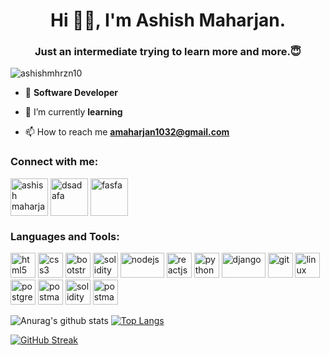 <h1 align="center">Hi 👋👋, I'm Ashish Maharjan.</h1>
<h3 align="center">Just an intermediate trying to learn more and more.😇</h3>

<p align="left"> <img src="https://komarev.com/ghpvc/?username=ashishmhrzn10" alt="ashishmhrzn10" /> </p>

- 🔭 **Software Developer**

- 🌱 I’m currently **learning**

- 📫 How to reach me **amaharjan1032@gmail.com**

<p align="left">
<h3 align="left">Connect with me:</h3>
<a href="https://www.facebook.com/amaharjan1032" target="blank"><img align="center" src="https://img.icons8.com/color/344/facebook-new.png" alt="ashish maharjan" height="60" width="60" /></a>
<a href="https://www.instagram.com/ashishmaharjan10/" target="blank"><img align="center" src="https://img.icons8.com/color/344/instagram-new--v1.png" alt="dsadafa" height="60" width="60" /></a>
<a href="https://www.linkedin.com/in/ashish-maharjan-59b7b4188/" target="blank"><img align="center" src="https://img.icons8.com/color/344/linkedin.png" alt="fasfa" height="60" width="60" /></a>
</p>

<h3 align="left">Languages and Tools:</h3>
<p align="left"><img src="https://www.vectorlogo.zone/logos/w3_html5/w3_html5-icon.svg" alt="html5" width="40" height="40"/> 
<img src="https://www.vectorlogo.zone/logos/w3_css/w3_css-icon.svg" alt="css3" width="40" height="40"/>
<img src="https://www.vectorlogo.zone/logos/getbootstrap/getbootstrap-icon.svg" alt="bootstrap" width="40" height="40"/>
<img src="https://encrypted-tbn0.gstatic.com/images?q=tbn:ANd9GcQYSKRqfBTwxDrkXXjwLUC4EYxyWbSEIU8RTRMDw-U8xsXTGom1WT9PzBYv4bDg5hXPWS8&usqp=CAU" alt="solidity" width="40" height="40"/>
<img src="https://www.vectorlogo.zone/logos/nodejs/nodejs-ar21.svg" alt="nodejs" width="70" height="40"/>
<img src="https://www.vectorlogo.zone/logos/reactjs/reactjs-icon.svg" alt="reactjs" width="40" height="40"/>
<img src="https://www.vectorlogo.zone/logos/python/python-icon.svg" alt="python" width="40" height="40"/>
<img src="https://www.vectorlogo.zone/logos/djangoproject/djangoproject-ar21.svg" alt="django" width="70" height="40"/>
<img src="https://www.vectorlogo.zone/logos/git-scm/git-scm-icon.svg" alt="git" width="40" height="40"/>
<img src="https://www.vectorlogo.zone/logos/linux/linux-icon.svg" alt="linux" width="40" height="40"/>
<img src="https://www.vectorlogo.zone/logos/postgresql/postgresql-icon.svg" alt="postgres" width="40" height="40"/>
<img src="https://www.vectorlogo.zone/logos/getpostman/getpostman-icon.svg" alt="postman" width="40" height="40"/>
<img src="https://www.logosvgpng.com/wp-content/uploads/2018/10/solidity-logo-vector.png" alt="solidity" width="40" height="40"/>
<img src="https://upload.wikimedia.org/wikipedia/commons/thumb/9/93/Amazon_Web_Services_Logo.svg/2560px-Amazon_Web_Services_Logo.svg.png" alt="postman" width="40" height="40"/>
</p>

![Anurag's github stats](https://github-readme-stats.spielers.vercel.app/api?username=ashishmhrzn10&show_icons=true&theme=dracula)
[![Top Langs](https://github-readme-stats.spielers.vercel.app/api/top-langs/?username=ashishmhrzn10&layout=compact&theme=dracula)](https://github.com/anuraghazra/github-readme-stats)

[![GitHub Streak](https://github-readme-streak-stats.herokuapp.com?user=AshishMhrzn10&theme=dracula&date_format=M%20j%5B%2C%20Y%5D)](https://git.io/streak-stats)

<!--
**AshishMhrzn10/AshishMhrzn10** is a ✨ _special_ ✨ repository because its `README.md` (this file) appears on your GitHub profile.

Here are some ideas to get you started:

- 🔭 I’m currently working on ...
- 🌱 I’m currently learning ...
- 👯 I’m looking to collaborate on ...
- 🤔 I’m looking for help with ...
- 💬 Ask me about ...
- 📫 How to reach me: ...
- 😄 Pronouns: ...
- ⚡ Fun fact: ...
-->
